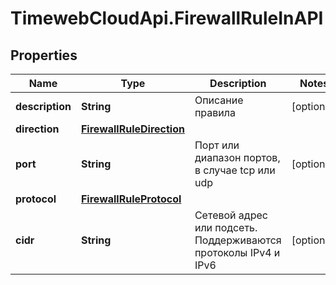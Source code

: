 # TimewebCloudApi.FirewallRuleInAPI

## Properties

Name | Type | Description | Notes
------------ | ------------- | ------------- | -------------
**description** | **String** | Описание правила | [optional] 
**direction** | [**FirewallRuleDirection**](FirewallRuleDirection.md) |  | 
**port** | **String** | Порт или диапазон портов, в случае tcp или udp | [optional] 
**protocol** | [**FirewallRuleProtocol**](FirewallRuleProtocol.md) |  | 
**cidr** | **String** | Сетевой адрес или подсеть. Поддерживаются протоколы IPv4  и IPv6 | [optional] 


